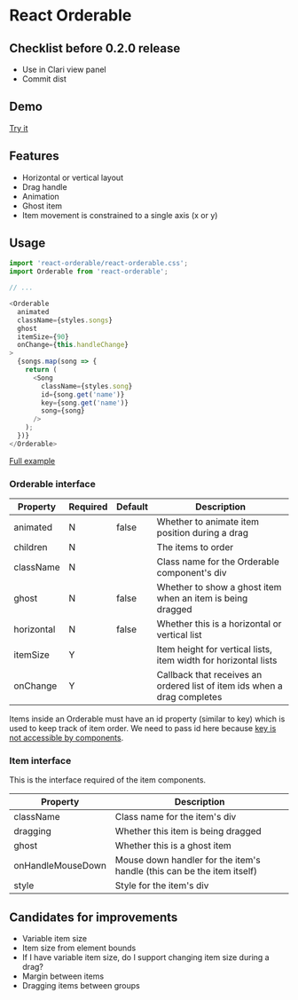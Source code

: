 # React Orderable
## Checklist before 0.2.0 release
- Use in Clari view panel
- Commit dist

## Demo
[Try it](http://clariussystems.github.io/react-orderable)

## Features
- Horizontal or vertical layout
- Drag handle
- Animation
- Ghost item
- Item movement is constrained to a single axis (x or y)

## Usage
```javascript
import 'react-orderable/react-orderable.css';
import Orderable from 'react-orderable';

// ...

<Orderable
  animated
  className={styles.songs}
  ghost
  itemSize={90}
  onChange={this.handleChange}
>
  {songs.map(song => {
    return (
      <Song
        className={styles.song}
        id={song.get('name')}
        key={song.get('name')}
        song={song}
      />
    );
  })}
</Orderable>
```

[Full example](https://github.com/clariussystems/react-orderable/blob/master/app/welcome/containers/Welcome.js)

### Orderable interface

| Property | Required | Default | Description |
| --- | --- | --- | --- |
| animated | N | false | Whether to animate item position during a drag |
| children | N | | The items to order |
| className | N | | Class name for the Orderable component's div |
| ghost | N | false | Whether to show a ghost item when an item is being dragged |
| horizontal | N | false | Whether this is a horizontal or vertical list |
| itemSize | Y | | Item height for vertical lists, item width for horizontal lists |
| onChange | Y | | Callback that receives an ordered list of item ids when a drag completes |

Items inside an Orderable must have an id property (similar to key) which is used to keep track of item order. We need to pass id here because [key is not accessible by components](https://gist.github.com/jimfb/fb2a04fe3fa4637d7d62).

### Item interface

This is the interface required of the item components.

| Property | Description |
| --- | --- |
| className | Class name for the item's div |
| dragging | Whether this item is being dragged |
| ghost | Whether this is a ghost item |
| onHandleMouseDown | Mouse down handler for the item's handle (this can be the item itself) |
| style | Style for the item's div |

## Candidates for improvements
- Variable item size
- Item size from element bounds
- If I have variable item size, do I support changing item size during a drag?
- Margin between items
- Dragging items between groups
